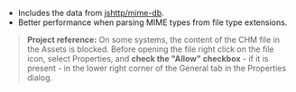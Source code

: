 ﻿- Includes the data from [jshttp/mime-db](https://github.com/jshttp/mime-db).
- Better performance when parsing MIME types from file type extensions.

>**Project reference:** On some systems, the content of the CHM file in the Assets is blocked. Before opening the file right click on the file icon, select Properties, and **check the "Allow" checkbox** - if it is present - in the lower right corner of the General tab in the Properties dialog.